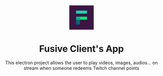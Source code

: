 <h3 align="center"><img src='https://raw.githubusercontent.com/Fusive/client/main/assets/icons/png/1000x1000.png' width='15%'></h3>
<h1 align="center">Fusive Client's App</h1>
<p align="center">This electron project allows the user to play videos, images, audios... on stream when someone redeems Twitch channel points</p>

